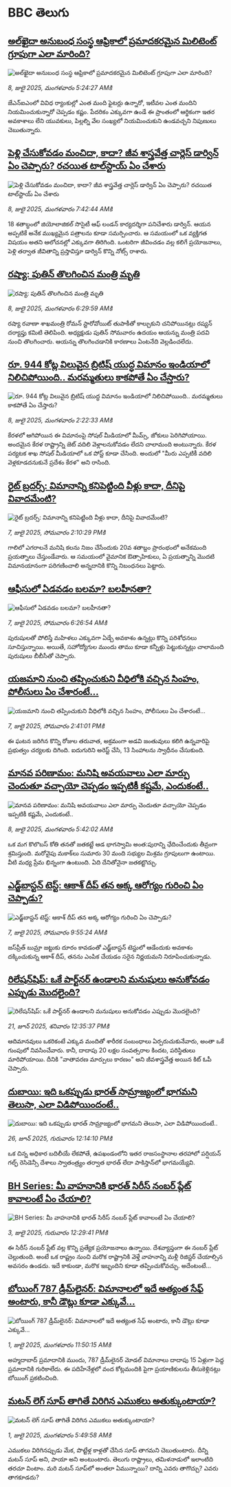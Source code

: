 # BBC తెలుగు## [అల్‌ఖైదా అనుబంధ సంస్థ ఆఫ్రికాలో ప్రమాదకరమైన మిలిటెంట్‌ గ్రూపుగా ఎలా మారింది?](https://www.bbc.com/telugu/articles/cvg9knnplkqo?at_campaign=githubrss)![అల్‌ఖైదా అనుబంధ సంస్థ ఆఫ్రికాలో ప్రమాదకరమైన మిలిటెంట్‌ గ్రూపుగా ఎలా మారింది?](https://ichef.bbci.co.uk/ace/ws/240/cpsprodpb/5389/live/0a61fd40-5ba9-11f0-b5c5-012c5796682d.jpg)_8, జులై 2025, మంగళవారం 5:24:27 AMకి_జేఎన్ఐఎంలో వివిధ ర్యాంకుల్లో ఎంత మంది ఫైటర్లు ఉన్నారో, ఇటీవల ఎంత మందిని నియమించుకున్నారో చెప్పడం కష్టం. పేదరికం ఎక్కువగా ఉండే ఈ ప్రాంతంలో ఆర్థికంగా ఇతర అవకాశాలు లేని యువకులు, పిల్లల్ని వేల సంఖ్యలో నియమించుకుని ఉండవచ్చని నిపుణులు చెబుతున్నారు.## [పెళ్లి చేసుకోవడం మంచిదా, కాదా? జీవ శాస్త్రవేత్త చార్లెస్ డార్విన్ ఏం చెప్పారు? రచయిత టాల్‌స్టాయ్ ఏం చేశారు](https://www.bbc.com/telugu/articles/ce83n1207edo?at_campaign=githubrss)![పెళ్లి చేసుకోవడం మంచిదా, కాదా? జీవ శాస్త్రవేత్త చార్లెస్ డార్విన్ ఏం చెప్పారు? రచయిత టాల్‌స్టాయ్ ఏం చేశారు](https://ichef.bbci.co.uk/ace/ws/240/cpsprodpb/1030/live/dc676400-5b50-11f0-960d-e9f1088a89fe.jpg)_8, జులై 2025, మంగళవారం 7:42:44 AMకి_18 శతాబ్ధంలో జియోలాజికల్ సొసైటీ ఆఫ్ లండన్ కార్యదర్శిగా పనిచేశారు డార్విన్. ఆయన అప్పటికే అనేక ముఖ్యమైన పత్రాలను కూడా సమర్పించారు. ఆ సమయంలో ఒక వ్యక్తిగత విషయం అతని ఆలోచనల్లో ఎక్కువగా తిరిగింది. ఒంటరిగా జీవించడం వల్ల కలిగే ప్రయోజనాలు, పెళ్లి తర్వాత జీవితాన్ని ప్రస్తావిస్తూ డార్విన్ కొన్ని నోట్స్ రాశారు.## [రష్యా: పుతిన్ తొలగించిన మంత్రి మృతి](https://www.bbc.com/telugu/articles/cdez65k92wzo?at_campaign=githubrss)![రష్యా: పుతిన్ తొలగించిన మంత్రి మృతి](https://ichef.bbci.co.uk/ace/ws/240/cpsprodpb/6371/live/465bb8b0-5bc0-11f0-a40e-a1af2950b220.jpg)_8, జులై 2025, మంగళవారం 6:29:59 AMకి_రష్యా రవాణా శాఖమంత్రి రోమన్ స్టారోవోయిట్ తుపాకీతో కాల్చుకుని చనిపోయినట్లు రష్యన్ దర్యాప్తు కమిటి తెలిపింది. అధ్యక్షుడు పుతిన్ సోమవారం ఉదయం ఆయన్ను మంత్రి పదవి నుంచి తొలగించారు. ఆయన్ను తొలగించడానికి కారణాలు ఏంటనేది వెల్లడించలేదు.## [రూ. 944 కోట్ల విలువైన బ్రిటిష్ యుద్ధ విమానం ఇండియాలో నిలిచిపోయింది.. మరమ్మతులు కాకపోతే ఏం చేస్తారు?](https://www.bbc.com/telugu/articles/clyl3z4ndqro?at_campaign=githubrss)![రూ. 944 కోట్ల విలువైన బ్రిటిష్ యుద్ధ విమానం ఇండియాలో నిలిచిపోయింది.. మరమ్మతులు కాకపోతే ఏం చేస్తారు?](https://ichef.bbci.co.uk/ace/ws/240/cpsprodpb/d5a6/live/402fbcb0-5b35-11f0-960d-e9f1088a89fe.jpg)_8, జులై 2025, మంగళవారం 2:22:33 AMకి_కేరళలో ఆగిపోయిన ఈ విమానంపై సోషల్ మీడియాలో మీమ్స్, జోకులు పెరిగిపోయాయి. అందమైన కేరళ రాష్ట్రాన్ని జెట్ వదిలి వెళ్లాలనుకోవడం లేదని చాలామంది అంటున్నారు. కేరళ పర్యటక శాఖ సోషల్ మీడియాలో ఒక పోస్ట్ కూడా చేసింది. అందులో "మీరు ఎప్పటికీ వదిలి వెళ్లకూడదనుకునే ప్రదేశం కేరళ" అని రాసింది.## [రైట్ బ్రదర్స్: విమానాన్ని కనిపెట్టింది  వీళ్లు కాదా, దీనిపై వివాదమేంటి? ](https://www.bbc.com/telugu/articles/c4gd59q93l8o?at_campaign=githubrss)![రైట్ బ్రదర్స్: విమానాన్ని కనిపెట్టింది  వీళ్లు కాదా, దీనిపై వివాదమేంటి? ](https://ichef.bbci.co.uk/ace/ws/240/cpsprodpb/22a7/live/a7020360-3b43-11f0-ab2d-a33f931f78dd.jpg)_7, జులై 2025, సోమవారం 2:10:29 PMకి_గాలిలో ఎగరాలనే మనిషి కలను నిజం చేసేందుకు 20వ శతాబ్దం ప్రారంభంలో అనేకమంది ప్రయత్నాలు చేస్తుండేవారు. ఆ సమయంలో వైమానిక ఔత్సాహికులు, ఏ ప్రయత్నాన్ని మొదటి విమానయానంగా పరిగణించాలి అన్నదానికి కొన్ని నిబంధనలు పెట్టారు.## [ఆఫీసులో ఏడవడం బలమా? బలహీనతా?](https://www.bbc.com/telugu/articles/c07dmy1105xo?at_campaign=githubrss)![ఆఫీసులో ఏడవడం బలమా? బలహీనతా?](https://ichef.bbci.co.uk/ace/ws/240/cpsprodpb/dfcf/live/ca497830-5a88-11f0-b5c5-012c5796682d.jpg)_7, జులై 2025, సోమవారం 6:26:54 AMకి_పురుషులతో పోలిస్తే మహిళలు ఎక్కువగా ఏడ్చే అవకాశం ఉన్నట్లు కొన్ని పరిశోధనలు సూచిస్తున్నాయి. అయితే, సహోద్యోగుల ముందు తాము కూడా కన్నీళ్లు పెట్టుకున్నట్లు చాలామంది పురుషులు బీబీసీతో చెప్పారు.## [యజమాని నుంచి తప్పించుకుని వీధిలోకి వచ్చిన సింహం, పోలీసులు ఏం చేశారంటే...](https://www.bbc.com/telugu/articles/cgjgnl6468xo?at_campaign=githubrss)![యజమాని నుంచి తప్పించుకుని వీధిలోకి వచ్చిన సింహం, పోలీసులు ఏం చేశారంటే...](https://ichef.bbci.co.uk/ace/standard/240/cpsprodpb/43b7/live/0c23ccc0-5b41-11f0-a40e-a1af2950b220.jpg)_7, జులై 2025, సోమవారం 2:41:01 PMకి_ఈ ఘటన జరిగిన కొన్ని రోజుల తరువాత, అక్రమంగా అడవి జంతువులు కలిగి ఉన్నవారిపై ప్రభుత్వం చర్యలకు దిగింది. ఐదుగురిని అరెస్ట్ చేసి, 13 సింహాలను స్వాధీనం చేసుకుంది.## [మానవ పరిణామం: మనిషి అవయవాలు ఎలా మార్పు చెందుతూ వచ్చాయో  చెప్పడం ఇప్పటికీ కష్టమే, ఎందుకంటే..](https://www.bbc.com/telugu/articles/c4gew90ejyjo?at_campaign=githubrss)![మానవ పరిణామం: మనిషి అవయవాలు ఎలా మార్పు చెందుతూ వచ్చాయో  చెప్పడం ఇప్పటికీ కష్టమే, ఎందుకంటే..](https://ichef.bbci.co.uk/ace/ws/240/cpsprodpb/81db/live/8198b0e0-5b34-11f0-a40e-a1af2950b220.jpg)_8, జులై 2025, మంగళవారం 5:42:02 AMకి_ఒక మగ కొలొబస్ కోతి తనతో జతకట్టే ఆడ భాగస్వామి అంత:పురాన్ని ఛేదించేందుకు తీవ్రంగా శ్రమిస్తుంది. మరోవైపు మకాక్‌లు సుమారు 30 మంది సభ్యుల మిశ్రమ గ్రూపులుగా ఉంటాయి. వీటి మధ్య ప్రేమ భిన్నంగా ఉంటుంది. ఏది దేనితోనైనా జతకట్టొచ్చు.## [ఎడ్జ్‌బాస్టన్ టెస్ట్: ఆకాశ్ దీప్ తన అక్క  ఆరోగ్యం గురించి ఏం చెప్పాడు?](https://www.bbc.com/telugu/articles/cvgnrxyg2gzo?at_campaign=githubrss)![ఎడ్జ్‌బాస్టన్ టెస్ట్: ఆకాశ్ దీప్ తన అక్క  ఆరోగ్యం గురించి ఏం చెప్పాడు?](https://ichef.bbci.co.uk/ace/ws/240/cpsprodpb/f865/live/0d6181e0-5b0a-11f0-b56a-237813d71985.jpg)_7, జులై 2025, సోమవారం 9:55:24 AMకి_జస్‌ప్రీత్ బుమ్రా జట్టుకు దూరం కావడంతో ఎడ్జ్‌బాస్టన్ టెస్టులో ఆడేందుకు అవకాశం దక్కించుకున్న ఆకాశ్ దీప్, తనను ఎంపిక చేయడం సరైన నిర్ణయమని నిరూపించుకున్నాడు.## [రిలేషన్‌షిప్: ఒకే పార్ట్‌నర్ ఉండాలని మనుషులు అనుకోవడం ఎప్పుడు మొదలైంది?](https://www.bbc.com/telugu/articles/c62d4j0748vo?at_campaign=githubrss)![రిలేషన్‌షిప్: ఒకే పార్ట్‌నర్ ఉండాలని మనుషులు అనుకోవడం ఎప్పుడు మొదలైంది?](https://ichef.bbci.co.uk/ace/ws/240/cpsprodpb/49dd/live/f64ee1d0-4f53-11f0-a872-8baf78f7d38b.jpg)_21, జూన్ 2025, శనివారం 12:35:37 PMకి_ఆదిమానవులు ఒకరికంటే ఎక్కువ మందితో శారీరక సంబంధాలు ఏర్పరుచుకునేవారు, అంతా ఒకే గుంపులో నివసించేవారు. కానీ, దాదాపు 20 లక్షల సంవత్సరాల కిందట, పరిస్థితులు మారిపోయాయి. దీనికి "వాతావరణ మార్పులు కారణం" అని జీవశాస్త్రవేత్త అయిన కిట్ ఓపీ చెప్పారు.## [దుబాయి: ఇది ఒకప్పుడు భారత్ సామ్రాజ్యంలో భాగమని తెలుసా, ఎలా విడిపోయిందంటే..](https://www.bbc.com/telugu/articles/ce83x3rekyyo?at_campaign=githubrss)![దుబాయి: ఇది ఒకప్పుడు భారత్ సామ్రాజ్యంలో భాగమని తెలుసా, ఎలా విడిపోయిందంటే..](https://ichef.bbci.co.uk/ace/ws/240/cpsprodpb/89c1/live/fbe80b80-5282-11f0-809e-059b7ea85131.jpg)_26, జూన్ 2025, గురువారం 12:14:10 PMకి_ఒక చిన్న అధికార బదిలీయే లేకపోతే, ఉపఖండంలోని ఇతర రాజసంస్థానాల తరహాలో  పర్షియన్ గల్ఫ్ రెసిడెన్సీ దేశాలు స్వాతంత్ర్యం తర్వాత భారత్ లేదా పాకిస్తాన్‌లో భాగమయ్యేవి.## [BH Series: మీ వాహనానికి భారత్ సిరీస్ నంబర్ ప్లేట్ కావాలంటే ఏం చేయాలి?](https://www.bbc.com/telugu/articles/c9dg040gzv6o?at_campaign=githubrss)![BH Series: మీ వాహనానికి భారత్ సిరీస్ నంబర్ ప్లేట్ కావాలంటే ఏం చేయాలి?](https://ichef.bbci.co.uk/ace/ws/240/cpsprodpb/c5c0/live/7facfba0-5801-11f0-b5c5-012c5796682d.jpg)_3, జులై 2025, గురువారం 12:29:41 PMకి_ఈ సిరీస్ నంబర్ ప్లేట్ వల్ల కొన్ని ప్రత్యేక ప్రయోజనాలు ఉన్నాయి. దేశవ్యాప్తంగా ఈ నంబర్ ప్లేట్ చెల్లుతుంది. అంటే ఒక రాష్ట్రం నుంచి మరొక రాష్ట్రానికి వెళ్తే వాహనాన్ని మళ్లీ రిజిస్టర్ చేయాల్సిన అవసరం ఉండదు. ఇదే కాకుండా, మరొక ఇబ్బందిని కూడా తప్పించుకోవచ్చు. అదేంటంటే...## [బోయింగ్ 787 డ్రీమ్‌లైనర్: విమానాలలో ఇదే అత్యంత సేఫ్ అంటారు, కానీ డౌట్లు కూడా ఎక్కువే...](https://www.bbc.com/telugu/articles/c8d664g0dz9o?at_campaign=githubrss)![బోయింగ్ 787 డ్రీమ్‌లైనర్: విమానాలలో ఇదే అత్యంత సేఫ్ అంటారు, కానీ డౌట్లు కూడా ఎక్కువే...](https://ichef.bbci.co.uk/ace/ws/240/cpsprodpb/aebe/live/0ad87b80-5674-11f0-95fc-edf89039c20a.jpg)_1, జులై 2025, మంగళవారం 11:50:15 AMకి_అహ్మదాబాద్ ప్రమాదానికి ముందు, 787 డ్రీమ్‌లైనర్ మోడల్ విమానాలు దాదాపు 15 ఏళ్లుగా పెద్ద ప్రమాదానికి గురికాలేదు. ఈ పదిహేనేళ్లలో వంద కోట్లమందికి  పైగా ప్రయాణికులను తీసుకెళ్లినట్లు బోయింగ్ ప్రకటించింది.## [మటన్ లెగ్ సూప్ తాగితే విరిగిన ఎముకలు అతుక్కుంటాయా?](https://www.bbc.com/telugu/articles/c0l4g92j8kzo?at_campaign=githubrss)![మటన్ లెగ్ సూప్ తాగితే విరిగిన ఎముకలు అతుక్కుంటాయా?](https://ichef.bbci.co.uk/ace/ws/240/cpsprodpb/cffe/live/00bf0e40-4f7e-11f0-8c47-237c2e4015f5.jpg)_1, జులై 2025, మంగళవారం 5:49:58 AMకి_ఎముకలు విరిగినప్పుడు మేక, పొట్టేళ్ల కాళ్లతో చేసిన సూప్ తాగమని చెబుతుంటారు. దీన్ని మటన్ సూప్ అని, పాయా అని అంటుంటారు. తెలుగు రాష్ట్రాలు, తమిళనాడులో ఇలాంటిది తరచూ వింటాం. మరి మటన్ సూప్‌లో అంతలా ఏమున్నాయి? దాన్ని ఎవరు తాగొచ్చు? ఎవరు తాగకూడదు?